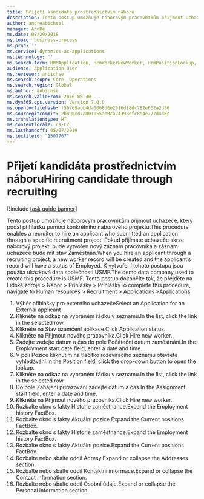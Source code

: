 ```yaml
---
title: Přijetí kandidáta prostřednictvím náboru
description: Tento postup umožňuje náborovým pracovníkům přijmout uchazeče, který podal přihlášku pomocí konkrétního náborového projektu.
author: andreabichsel
manager: AnnBe
ms.date: 08/29/2018
ms.topic: business-process
ms.prod: ''
ms.service: dynamics-ax-applications
ms.technology: ''
ms.search.form: HRMApplication, HcmWorkerNewWorker, HcmPositionLookup, HcmWorker, HcmPosition, HcmPositionDateManager,  DefaultDashboard
audience: Application User
ms.reviewer: anbichse
ms.search.scope: Core, Operations
ms.search.region: Global
ms.author: anbichse
ms.search.validFrom: 2016-06-30
ms.dyn365.ops.version: Version 7.0.0
ms.openlocfilehash: f56769abb4da0068d6e2916df8dc782e662a2d56
ms.sourcegitcommit: 2b890cd7a801055ab0ca24398efc8e4e777d4d8c
ms.translationtype: HT
ms.contentlocale: cs-CZ
ms.lasthandoff: 05/07/2019
ms.locfileid: "1507767"
---
```

# <a name="hiring-candidate-through-recruiting"></a><span data-ttu-id="740d2-103">Přijetí kandidáta prostřednictvím náboru</span><span class="sxs-lookup"><span data-stu-id="740d2-103">Hiring candidate through recruiting</span></span>

[!include [task guide banner](../../includes/task-guide-banner.md)]

<span data-ttu-id="740d2-104">Tento postup umožňuje náborovým pracovníkům přijmout uchazeče, který podal přihlášku pomocí konkrétního náborového projektu.</span><span class="sxs-lookup"><span data-stu-id="740d2-104">This procedure enables a recruiter to hire an applicant who submitted an application through a specific recruitment project.</span></span> <span data-ttu-id="740d2-105">Pokud přijímáte uchazeče skrze náborový projekt, bude vytvořen nový záznam pracovníka a záznam uchazeče bude mít stav Zaměstnán.</span><span class="sxs-lookup"><span data-stu-id="740d2-105">When you hire an applicant through a recruiting project, a new worker record will be created and the applicant’s record will have a status of Employed.</span></span> <span data-ttu-id="740d2-106">K vytvoření tohoto postupu jsou použita ukázková data společnosti USMF.</span><span class="sxs-lookup"><span data-stu-id="740d2-106">The demo data company used to create this procedure is USMF.</span></span> <span data-ttu-id="740d2-107">Tento postup dokončíte tak, že přejděte na Lidské zdroje > Nábor > Přihlášky > Přihlášky</span><span class="sxs-lookup"><span data-stu-id="740d2-107">To complete this procedure, navigate to Human resources > Recruitment > Applications >Applications</span></span> 

1. <span data-ttu-id="740d2-108">Výběr přihlášky pro externího uchazeče</span><span class="sxs-lookup"><span data-stu-id="740d2-108">Select an Application for an External applicant</span></span>
2. <span data-ttu-id="740d2-109">Klikněte na odkaz na vybraném řádku v seznamu.</span><span class="sxs-lookup"><span data-stu-id="740d2-109">In the list, click the link in the selected row.</span></span>
3. <span data-ttu-id="740d2-110">Klikněte na Stav uzamčení aplikace.</span><span class="sxs-lookup"><span data-stu-id="740d2-110">Click Application status.</span></span>
4. <span data-ttu-id="740d2-111">Klikněte na Přijmout nového pracovníka.</span><span class="sxs-lookup"><span data-stu-id="740d2-111">Click Hire new worker.</span></span>
5. <span data-ttu-id="740d2-112">Zadejte zadejte datum a čas do pole Počáteční datum zaměstnání.</span><span class="sxs-lookup"><span data-stu-id="740d2-112">In the Employment start date field, enter a date and time.</span></span>
6. <span data-ttu-id="740d2-113">V poli Pozice kliknutím na tlačítko rozevíracího seznamu otevřete vyhledávání.</span><span class="sxs-lookup"><span data-stu-id="740d2-113">In the Position field, click the drop-down button to open the lookup.</span></span>
7. <span data-ttu-id="740d2-114">Klikněte na odkaz na vybraném řádku v seznamu.</span><span class="sxs-lookup"><span data-stu-id="740d2-114">In the list, click the link in the selected row.</span></span>
8. <span data-ttu-id="740d2-115">Do pole Zahájení přiřazování zadejte datum a čas.</span><span class="sxs-lookup"><span data-stu-id="740d2-115">In the Assignment start field, enter a date and time.</span></span>
9. <span data-ttu-id="740d2-116">Klikněte na Přijmout nového pracovníka.</span><span class="sxs-lookup"><span data-stu-id="740d2-116">Click Hire new worker.</span></span>
10. <span data-ttu-id="740d2-117">Rozbalte okno s fakty Historie zaměstnance.</span><span class="sxs-lookup"><span data-stu-id="740d2-117">Expand the Employment history FactBox.</span></span>
11. <span data-ttu-id="740d2-118">Rozbalte okno s fakty Aktuální pozice.</span><span class="sxs-lookup"><span data-stu-id="740d2-118">Expand the Current positions FactBox.</span></span>
12. <span data-ttu-id="740d2-119">Rozbalte okno s fakty Historie zaměstnance.</span><span class="sxs-lookup"><span data-stu-id="740d2-119">Expand the Employment history FactBox.</span></span>
13. <span data-ttu-id="740d2-120">Rozbalte okno s fakty Aktuální pozice.</span><span class="sxs-lookup"><span data-stu-id="740d2-120">Expand the Current positions FactBox.</span></span>
14. <span data-ttu-id="740d2-121">Rozbalte nebo sbalte oddíl Adresy.</span><span class="sxs-lookup"><span data-stu-id="740d2-121">Expand or collapse the Addresses section.</span></span>
15. <span data-ttu-id="740d2-122">Rozbalte nebo sbalte oddíl Kontaktní informace.</span><span class="sxs-lookup"><span data-stu-id="740d2-122">Expand or collapse the Contact information section.</span></span>
16. <span data-ttu-id="740d2-123">Rozbalte nebo sbalte oddíl Osobní údaje.</span><span class="sxs-lookup"><span data-stu-id="740d2-123">Expand or collapse the Personal information section.</span></span>

